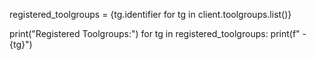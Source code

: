 registered_toolgroups = {tg.identifier for tg in client.toolgroups.list()}

print("Registered Toolgroups:")
for tg in registered_toolgroups:
    print(f" - {tg}")

